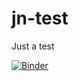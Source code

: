 # jn-test
Just a test

[![Binder](https://mybinder.org/badge_logo.svg)](https://mybinder.org/v2/gh/dan-sec/jn-test/HEAD?labpath=example-requests.ipynb)
